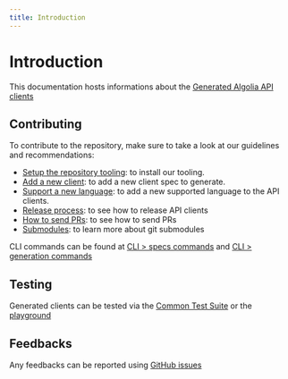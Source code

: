 ```yaml
---
title: Introduction
---
```


# Introduction

This documentation hosts informations about the [Generated Algolia API clients](https://github.com/algolia/api-clients-automation)

## Contributing

To contribute to the repository, make sure to take a look at our guidelines and recommendations:

- [Setup the repository tooling](/docs/setupRepository): to install our tooling.
- [Add a new client](/docs/addNewClient): to add a new client spec to generate.
- [Support a new language](/docs/addNewLanguage): to add a new supported language to the API clients.
- [Release process](/docs/releaseProcess): to see how to release API clients
- [How to send PRs](/docs/commitAndPR): to see how to send PRs
- [Submodules](/docs/submodules): to learn more about git submodules

CLI commands can be found at [CLI > specs commands](/docs/specsCommands) and [CLI > generation commands](/docs/generationCommands)

## Testing

Generated clients can be tested via the [Common Test Suite](/docs/commonTestSuite) or the [playground](/docs/playground)

## Feedbacks

Any feedbacks can be reported using [GitHub issues](https://github.com/algolia/api-clients-automation/issues)

